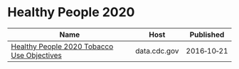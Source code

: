 # Healthy People 2020

Name | Host | Published
---- | ---- | ---------
[Healthy People 2020 Tobacco Use Objectives](../datasets/hhew-mxbt.md) | data.cdc.gov | 2016&#x2011;10&#x2011;21


